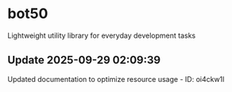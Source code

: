 # bot50
Lightweight utility library for everyday development tasks

## Update 2025-09-29 02:09:39
Updated documentation to optimize resource usage - ID: oi4ckw1l

